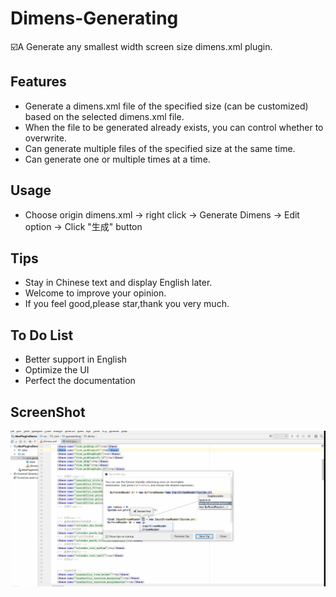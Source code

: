 # Dimens-Generating
:ballot_box_with_check:A Generate any smallest width screen size dimens.xml plugin.
## Features
* Generate a dimens.xml file of the specified size (can be customized) based on the selected dimens.xml file.
* When the file to be generated already exists, you can control whether to overwrite.
* Can generate multiple files of the specified size at the same time.
* Can generate one or multiple times at a time.

## Usage
* Choose origin dimens.xml -> right click -> Generate Dimens -> Edit option -> Click "生成" button

## Tips
* Stay in Chinese text and display English later.
* Welcome to improve your opinion.
* If you feel good,please star,thank you very much.

## To Do List
* Better support in English
* Optimize the UI
* Perfect the documentation

## ScreenShot
![ScreenShot](https://github.com/Wenlong-Guo/Dimens-Generating/blob/master/ScreenShot/ScreenShot.gif)
